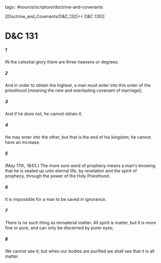 tags:: #source/scripture/doctrine-and-covenants

[[Doctrine_and_Covenants/D&C_132|<< D&C 130]]

# D&C 131

##### 1

IN the celestial glory there are three heavens or degrees;

##### 2

And in order to obtain the highest, a man must enter into this order of the priesthood [meaning the new and everlasting covenant of marriage];

##### 3

And if he does not, he cannot obtain it.

##### 4

He may enter into the other, but that is the end of his kingdom; he cannot have an increase.

##### 5

(May 17th, 1843.) The more sure word of prophecy means a man's knowing that he is sealed up unto eternal life, by revelation and the spirit of prophecy, through the power of the Holy Priesthood.

##### 6

It is impossible for a man to be saved in ignorance.

##### 7

There is no such thing as immaterial matter. All spirit is matter, but it is more fine or pure, and can only be discerned by purer eyes;

##### 8

We cannot see it; but when our bodies are purified we shall see that it is all matter.
